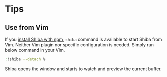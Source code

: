 Tips
====

## Use from Vim

If you [install Shiba with npm](installation.md), `shiba` command is available to start Shiba from Vim.  Neither Vim plugin nor specific configuration is needed.  Simply run below command in your Vim.

```sh
:!shiba --detach %
```

Shiba opens the window and starts to watch and preview the current buffer.
